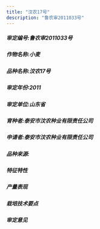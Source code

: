 ```yaml
---
title: "汶农17号"
description: "鲁农审2011033号"
---
```

##### 审定编号:鲁农审2011033号

##### 作物名称:小麦

##### 品种名称:汶农17号

##### 审定年份:2011

##### 审定单位:山东省

##### 育种者:泰安市汶农种业有限责任公司

##### 申请者:泰安市汶农种业有限责任公司

##### 品种来源:

##### 特征特性


##### 产量表现


##### 栽培技术要点


##### 审定意见

